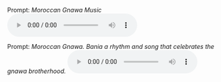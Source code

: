 
Prompt: *Moroccan Gnawa Music*
<audio controls>
  <source src="media/moroccan-gnawa-music.mp3" type="audio/mpeg">
  Your browser does not support the audio element.
</audio>

Prompt: *Moroccan Gnawa. Bania a rhythm and song that celebrates the gnawa brotherhood.*
<audio controls>
  <source src="media/moroccan-gnawa-bania.mp3" type="audio/mpeg">
  Your browser does not support the audio element.
</audio>

